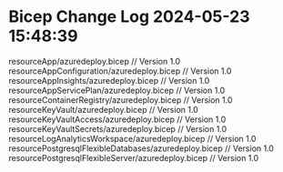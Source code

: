 # Bicep Change Log 2024-05-23 15:48:39
resourceApp/azuredeploy.bicep                                // Version 1.0
resourceAppConfiguration/azuredeploy.bicep                   // Version 1.0
resourceAppInsights/azuredeploy.bicep                        // Version 1.0
resourceAppServicePlan/azuredeploy.bicep                     // Version 1.0
resourceContainerRegistry/azuredeploy.bicep                  // Version 1.0
resourceKeyVault/azuredeploy.bicep                           // Version 1.0
resourceKeyVaultAccess/azuredeploy.bicep                     // Version 1.0
resourceKeyVaultSecrets/azuredeploy.bicep                    // Version 1.0
resourceLogAnalyticsWorkspace/azuredeploy.bicep              // Version 1.0
resourcePostgresqlFlexibleDatabases/azuredeploy.bicep        // Version 1.0
resourcePostgresqlFlexibleServer/azuredeploy.bicep           // Version 1.0
